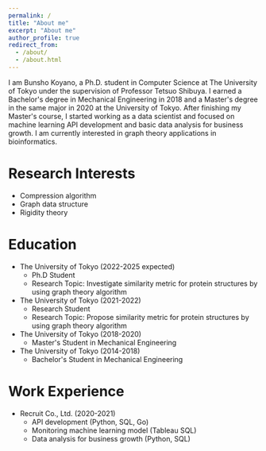 ```yaml
---
permalink: /
title: "About me"
excerpt: "About me"
author_profile: true
redirect_from:
  - /about/
  - /about.html
---
```


I am Bunsho Koyano, a Ph.D. student in Computer Science at The University of Tokyo under the supervision of Professor Tetsuo Shibuya. I earned a Bachelor's degree in Mechanical Engineering in 2018 and a Master's degree in the same major in 2020 at the University of Tokyo. After finishing my Master's course, I started working as a data scientist and focused on machine learning API development and basic data analysis for business growth. I am currently interested in graph theory applications in bioinformatics.


# Research Interests

- Compression algorithm
- Graph data structure
- Rigidity theory

# Education

- The University of Tokyo (2022-2025 expected)
  - Ph.D Student
  - Research Topic: Investigate similarity metric for protein structures by using graph theory algorithm
- The University of Tokyo (2021-2022)
  - Research Student
  - Research Topic: Propose similarity metric for protein structures by using graph theory algorithm
- The University of Tokyo (2018-2020)
  - Master's Student in Mechanical Engineering
- The University of Tokyo (2014-2018)
  - Bachelor's Student in Mechanical Engineering

# Work Experience

- Recruit Co., Ltd. (2020-2021)
  - API development (Python, SQL, Go)
  - Monitoring machine learning model (Tableau SQL)
  - Data analysis for business growth (Python, SQL)
